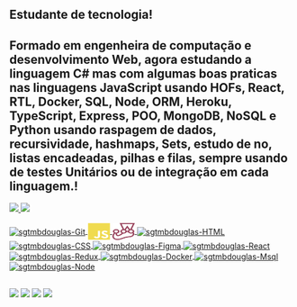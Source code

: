 ## Estudante de tecnologia!

## Formado em engenheira de computação e desenvolvimento Web, agora estudando a linguagem C# mas com algumas boas praticas nas linguagens JavaScript usando HOFs, React, RTL, Docker, SQL, Node, ORM, Heroku, TypeScript, Express, POO, MongoDB, NoSQL e Python usando raspagem de dados, recursividade, hashmaps, Sets, estudo de no, listas encadeadas, pilhas e filas, sempre usando de testes Unitários ou de integração em cada linguagem.!


<div>
  <a href="https://github.com/sgtmbdouglas">
  <img height="180em" src="https://github-readme-stats.vercel.app/api?username=sgtmbdouglas&show_icons=true&theme=dracula&include_all_commits=true&count_private=true"/>
  <img height="180em" src="https://github-readme-stats.vercel.app/api/top-langs/?username=sgtmbdouglas&layout=compact&langs_count=7&theme=dracula"/>
</div>
  

  
  <div style="display: inline_block"><br>
   <img align="center" alt="sgtmbdouglas-Git" height="30" width="40" src="https://cdn.jsdelivr.net/gh/devicons/devicon/icons/git/git-original.svg">
   <img align="center" alt="sgtmbdouglas-Js" height="30" width="40" src="https://raw.githubusercontent.com/devicons/devicon/master/icons/javascript/javascript-plain.svg">
  <img align="center" alt="sgtmbdouglas-Jest" height="30" width="40" src="https://raw.githubusercontent.com/devicons/devicon/master/icons/jest/jest-plain.svg">
  <img align="center" alt="sgtmbdouglas-HTML" height="30" width="40" src="https://cdn.jsdelivr.net/gh/devicons/devicon/icons/html5/html5-original.svg">
  <img align="center" alt="sgtmbdouglas-CSS" height="30" width="40" src="https://cdn.jsdelivr.net/gh/devicons/devicon/icons/css3/css3-original.svg">
  <img align="center" alt="sgtmbdouglas-Figma" height="30" width="40" src="https://cdn.jsdelivr.net/gh/devicons/devicon/icons/figma/figma-original.svg">
  <img align="center" alt="sgtmbdouglas-React" height="30" width="40" src="https://cdn.jsdelivr.net/gh/devicons/devicon/icons/react/react-original.svg">
  <img align="center" alt="sgtmbdouglas-Redux" height="30" width="40" src="https://cdn.jsdelivr.net/gh/devicons/devicon/icons/redux/redux-original.svg">
  <img align="center" alt="sgtmbdouglas-Docker" height="30" width="40" src="https://cdn.jsdelivr.net/gh/devicons/devicon/icons/docker/docker-plain.svg">
  <img align="center" alt="sgtmbdouglas-Msql" height="30" width="40" src="https://cdn.jsdelivr.net/gh/devicons/devicon/icons/mysql/mysql-plain.svg">
  <img align="center" alt="sgtmbdouglas-Node" height="30" width="40" src="https://cdn.jsdelivr.net/gh/devicons/devicon/icons/nodejs/nodejs-plain.svg">
  
  
  ##
 
<div> 
  <a href = "mailto:douglascoelho31@hotmail.com"><img src="https://img.shields.io/badge/-Gmail-%23333?style=for-the-badge&logo=gmail&logoColor=white" target="_blank"></a>
  <a href="https://www.linkedin.com/in/douglas-coelho--bruno/" target="_blank"><img src="https://img.shields.io/badge/-LinkedIn-%230077B5?style=for-the-badge&logo=linkedin&logoColor=white" target="_blank"></a> 
  <a href="https://api.whatsapp.com/send?phone=5574981203425" target="_blank"><img src="https://img.shields.io/badge/WhatsApp-25D366?style=for-the-badge&logo=whatsapp&logoColor=white" target="_blank"></a> 
   <a href="https://trybecourse.slack.com/team/U027Z42NHR7" target="_blank"><img src="https://img.shields.io/badge/Slack-4A154B?style=for-the-badge&logo=slack&logoColor=white" target="_blank"></a> 
